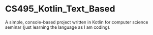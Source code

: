 # CS495_Kotlin_Text_Based
A simple, console-based project written in Kotlin for computer science seminar (just learning the language as I am coding).
